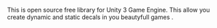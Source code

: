This is open source free library for Unity 3 Game Engine. This allow you create dynamic and static decals in you beautyfull games .